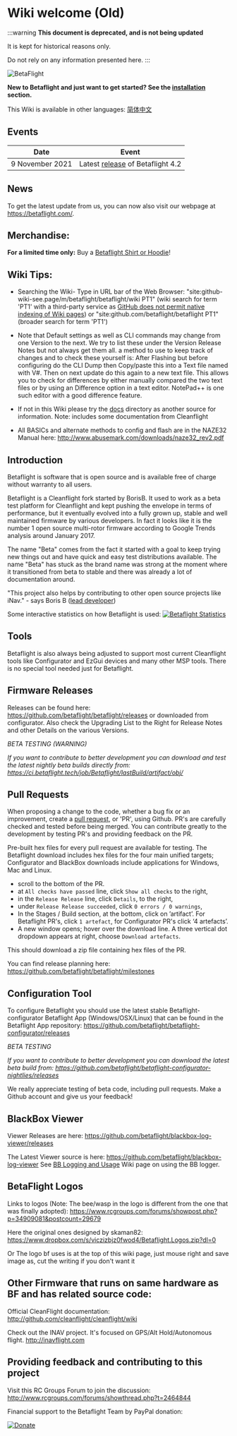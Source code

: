 # Wiki welcome (Old)

:::warning
**This document is deprecated, and is not being updated**

It is kept for historical reasons only.

Do not rely on any information presented here.
:::

![BetaFlight](/img/bf_logo.png)

**New to Betaflight and just want to get started? See the [installation](/docs/wiki/guides/current/Installing-Betaflight) section.**

This Wiki is available in other languages: [简体中文](https://pitronic.gitbook.io/betaflight/)

## Events

| Date            | Event                                                                                        |
| --------------- | -------------------------------------------------------------------------------------------- |
| 9 November 2021 | Latest [release](https://github.com/betaflight/betaflight/releases/latest) of Betaflight 4.2 |

## News

To get the latest update from us, you can now also visit our webpage at https://betaflight.com/.

## Merchandise:

**For a limited time only:** Buy a [Betaflight Shirt or Hoodie](Betaflight-Merchandise)!

## Wiki Tips:

- Searching the Wiki-
  Type in URL bar of the Web Browser:
  "site:github-wiki-see.page/m/betaflight/betaflight/wiki PT1" (wiki search for term 'PT1' with a third-party service as [GitHub does not permit native indexing of Wiki pages](https://github.com/github/feedback/discussions/4992))
  or
  "site:github.com/betaflight/betaflight PT1" (broader search for term 'PT1')

- Note that Default settings as well as CLI commands may change from one Version to the next. We try to list these under the Version Release Notes but not always get them all. a method to use to keep track of changes and to check these yourself is:
  After Flashing but before configuring do the CLI Dump then Copy/paste this into a Text file named with V#. Then on next update do this again to a new text file.
  This allows you to check for differences by either manually compared the two text files or by using an Difference option in a text editor. NotePad++ is one such editor with a good difference feature.

- If not in this Wiki please try the [docs](https://github.com/betaflight/betaflight/tree/master/docs) directory as another source for information. Note: includes some documentation from Cleanflight

- All BASICs and alternate methods to config and flash are in the NAZE32 Manual here: http://www.abusemark.com/downloads/naze32_rev2.pdf

## Introduction

Betaflight is software that is open source and is available free of charge without warranty to all users.

Betaflight is a Cleanflight fork started by BorisB. It used to work as a beta test platform for Cleanflight and kept pushing the envelope in terms of performance, but it eventually evolved into a fully grown up, stable and well maintained firmware by various developers. In fact it looks like it is the number 1 open source multi-rotor firmware according to Google Trends analysis around January 2017.

The name "Beta" comes from the fact it started with a goal to keep trying new things out and have quick and easy test distributions available. The name "Beta" has stuck as the brand name was strong at the moment where it transitioned from beta to stable and there was already a lot of documentation around.

"This project also helps by contributing to other open source projects like iNav." - says Boris B ([lead developer](http://www.youtube.com/user/bozic1982/featured))

Some interactive statistics on how Betaflight is used:
[![Betaflight Statistics](/img/betaflight_statistics.jpg)](https://datastudio.google.com/s/kfHdPaVFYUU)

## Tools

Betaflight is also always being adjusted to support most current Cleanflight tools like Configurator and EzGui devices and many other MSP tools. There is no special tool needed just for Betaflight.

## Firmware Releases

Releases can be found here: https://github.com/betaflight/betaflight/releases or downloaded from configurator.
Also check the Upgrading List to the Right for Release Notes and other Details on the various Versions.

_BETA TESTING (WARNING)_

_If you want to contribute to better development you can download and test the latest nightly beta builds directly from:_ *https://ci.betaflight.tech/job/Betaflight/lastBuild/artifact/obj/*

## Pull Requests

When proposing a change to the code, whether a bug fix or an improvement, create a [pull request](https://github.com/betaflight/betaflight/pulls), or 'PR', using Github. PR's are carefully checked and tested before being merged. You can contribute greatly to the development by testing PR's and providing feedback on the PR.

Pre-built hex files for every pull request are available for testing. The Betaflight download includes hex files for the four main unified targets; Configurator and BlackBox downloads include applications for Windows, Mac and Linux.

- scroll to the bottom of the PR.
- at `All checks have passed` line, click `Show all checks` to the right,
- in the `Release Release` line, click `Details`, to the right,
- under `Release Release succeeded`, click `0 errors / 0 warnings`,
- In the Stages / Build section, at the bottom, click on ’artifact’. For Betaflight PR's, click `1 artefact`, for Configurator PR's click ‘4 artefacts’.
- A new window opens; hover over the download line. A three vertical dot dropdown appears at right, choose `Download artefacts`.

This should download a zip file containing hex files of the PR.

You can find release planning here:
https://github.com/betaflight/betaflight/milestones

## Configuration Tool

To configure Betaflight you should use the latest stable Betaflight-configurator Betaflight App (Windows/OSX/Linux) that can be found in the Betaflight App repository:
https://github.com/betaflight/betaflight-configurator/releases

_BETA TESTING_

_If you want to contribute to better development you can download the latest beta build from:_
*https://github.com/betaflight/betaflight-configurator-nightlies/releases*

We really appreciate testing of beta code, including pull requests. Make a Github account and give us your feedback!

## BlackBox Viewer

Viewer Releases are here:
https://github.com/betaflight/blackbox-log-viewer/releases

The Latest Viewer source is here:
https://github.com/betaflight/blackbox-log-viewer
See [BB Logging and Usage](/docs/wiki/guides/current/Black-Box-logging-and-usage) Wiki page on using the BB logger.

## BetaFlight Logos

Links to logos (Note: The bee/wasp in the logo is different from the one that was finally adopted):
https://www.rcgroups.com/forums/showpost.php?p=34909081&postcount=29679

Here the original ones designed by skaman82:
https://www.dropbox.com/s/viczizbjz0fwod4/Betaflight.Logos.zip?dl=0

Or The logo bf uses is at the top of this wiki page, just mouse right and save image as, cut the writing if you don't want it

## Other Firmware that runs on same hardware as BF and has related source code:

Official CleanFlight documentation: http://github.com/cleanflight/cleanflight/wiki

Check out the INAV project. It's focused on GPS/Alt Hold/Autonomous flight.
http://inavflight.com

## Providing feedback and contributing to this project

Visit this RC Groups Forum to join the discussion: http://www.rcgroups.com/forums/showthread.php?t=2464844

Financial support to the Betaflight Team by PayPal donation:

[![Donate](https://www.paypalobjects.com/en_US/NL/i/btn/btn_donateCC_LG.gif)](https://paypal.me/betaflight)
